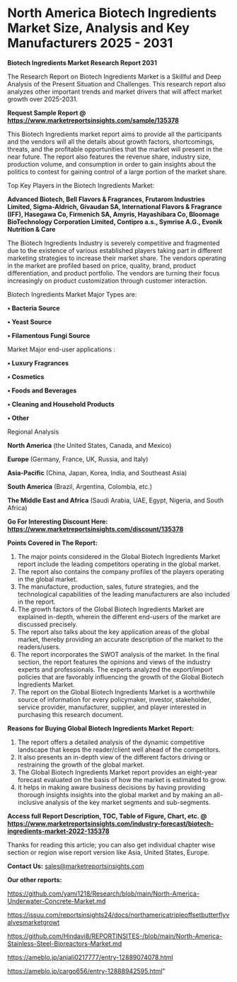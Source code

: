  # North America Biotech Ingredients Market Size, Analysis and Key Manufacturers 2025 - 2031

<strong>Biotech Ingredients Market Research Report 2031</strong>

The Research Report on Biotech Ingredients Market is a Skillful and Deep Analysis of the Present Situation and Challenges. This research report also analyzes other important trends and market drivers that will affect market growth over 2025-2031.

<strong>Request Sample Report @ <a href=https://www.marketreportsinsights.com/sample/135378>https://www.marketreportsinsights.com/sample/135378</a></strong>

This Biotech Ingredients market report aims to provide all the participants and the vendors will all the details about growth factors, shortcomings, threats, and the profitable opportunities that the market will present in the near future. The report also features the revenue share, industry size, production volume, and consumption in order to gain insights about the politics to contest for gaining control of a large portion of the market share.

Top Key Players in the Biotech Ingredients Market:

<strong>Advanced Biotech, Bell Flavors & Fragrances, Frutarom Industries Limited, Sigma-Aldrich, Givaudan SA, International Flavors & Fragrance (IFF), Hasegawa Co, Firmenich SA, Amyris, Hayashibara Co, Bloomage BioTechnology Corporation Limited, Contipro a.s., Symrise A.G., Evonik Nutrition & Care</strong>

The Biotech Ingredients Industry is severely competitive and fragmented due to the existence of various established players taking part in different marketing strategies to increase their market share. The vendors operating in the market are profiled based on price, quality, brand, product differentiation, and product portfolio. The vendors are turning their focus increasingly on product customization through customer interaction.

Biotech Ingredients Market Major Types are:

<strong>• Bacteria Source

• Yeast Source

• Filamentous Fungi Source</strong>

Market Major end-user applications :

<strong>• Luxury Fragrances

• Cosmetics

• Foods and Beverages

• Cleaning and Household Products

• Other</strong>

Regional Analysis

</u><strong><b>North America</b></strong> (the United States, Canada, and Mexico)

<strong><b>Europe </b></strong>(Germany, France, UK, Russia, and Italy)

<strong><b>Asia-Pacific</b></strong> (China, Japan, Korea, India, and Southeast Asia)

<strong><b>South America</b></strong> (Brazil, Argentina, Colombia, etc.)

<strong><b>The Middle East and Africa</b></strong> (Saudi Arabia, UAE, Egypt, Nigeria, and South Africa)

<strong>Go For Interesting Discount Here: <a href=https://www.marketreportsinsights.com/discount/135378>https://www.marketreportsinsights.com/discount/135378</a></strong>

<strong>Points Covered in The Report:</strong>
<ol>
  <li>The major points considered in the Global Biotech Ingredients Market report include the leading competitors operating in the global market.</li>
  <li>The report also contains the company profiles of the players operating in the global market.</li>
  <li>The manufacture, production, sales, future strategies, and the technological capabilities of the leading manufacturers are also included in the report.</li>
  <li>The growth factors of the Global Biotech Ingredients Market are explained in-depth, wherein the different end-users of the market are discussed precisely.</li>
  <li>The report also talks about the key application areas of the global market, thereby providing an accurate description of the market to the readers/users.</li>
  <li>The report incorporates the SWOT analysis of the market. In the final section, the report features the opinions and views of the industry experts and professionals. The experts analyzed the export/import policies that are favorably influencing the growth of the Global Biotech Ingredients Market.</li>
  <li>The report on the Global Biotech Ingredients Market is a worthwhile source of information for every policymaker, investor, stakeholder, service provider, manufacturer, supplier, and player interested in purchasing this research document.</li>
</ol>
<strong>Reasons for Buying Global Biotech Ingredients Market Report:</strong>

<ol>
  <li>The report offers a detailed analysis of the dynamic competitive landscape that keeps the reader/client well ahead of the competitors.</li>
  <li>It also presents an in-depth view of the different factors driving or restraining the growth of the global market.</li>
  <li>The Global Biotech Ingredients Market report provides an eight-year forecast evaluated on the basis of how the market is estimated to grow.</li>
  <li>It helps in making aware business decisions by having providing thorough insights insights into the global market and by making an all-inclusive analysis of the key market segments and sub-segments.</li>
</ol>
<strong>Access full Report Description, TOC, Table of Figure, Chart, etc. @ <a href=https://www.marketreportsinsights.com/industry-forecast/biotech-ingredients-market-2022-135378>https://www.marketreportsinsights.com/industry-forecast/biotech-ingredients-market-2022-135378</a></strong>


Thanks for reading this article; you can also get individual chapter wise section or region wise report version like Asia, United States, Europe.

<strong>Contact Us:</strong>
sales@marketreportsinsights.com

<strong>Our other reports:</strong>

<a href=https://github.com/yami1218/Research/blob/main/North-America-Underwater-Concrete-Market.md>https://github.com/yami1218/Research/blob/main/North-America-Underwater-Concrete-Market.md</a>

<a href=https://issuu.com/reportsinsights24/docs/northamericatripleoffsetbutterflyvalvesmarketgrowt>https://issuu.com/reportsinsights24/docs/northamericatripleoffsetbutterflyvalvesmarketgrowt</a>

<a href=https://github.com/Hindavi8/REPORTINSITES-/blob/main/North-America-Stainless-Steel-Bioreactors-Market.md>https://github.com/Hindavi8/REPORTINSITES-/blob/main/North-America-Stainless-Steel-Bioreactors-Market.md</a>

<a href=https://ameblo.jp/anjali0217777/entry-12889074078.html>https://ameblo.jp/anjali0217777/entry-12889074078.html</a>

<a href=https://ameblo.jp/cargo656/entry-12888942595.html>https://ameblo.jp/cargo656/entry-12888942595.html</a>"
